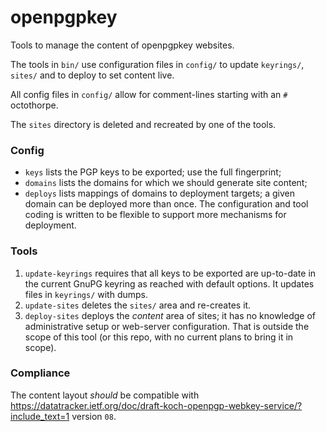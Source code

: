 openpgpkey
==========

Tools to manage the content of openpgpkey websites.

The tools in `bin/` use configuration files in `config/` to update
`keyrings/`, `sites/` and to deploy to set content live.

All config files in `config/` allow for comment-lines starting with an
`#` octothorpe.

The `sites` directory is deleted and recreated by one of the tools.

### Config

* `keys` lists the PGP keys to be exported; use the full fingerprint;
* `domains` lists the domains for which we should generate site content;
* `deploys` lists mappings of domains to deployment targets; a given domain
  can be deployed more than once.  The configuration and tool coding is
  written to be flexible to support more mechanisms for deployment.

### Tools

1. `update-keyrings` requires that all keys to be exported are up-to-date in
   the current GnuPG keyring as reached with default options.  It updates
   files in `keyrings/` with dumps.
2. `update-sites` deletes the `sites/` area and re-creates it.
3. `deploy-sites` deploys the _content_ area of sites; it has no knowledge of
   administrative setup or web-server configuration.  That is outside the
   scope of this tool (or this repo, with no current plans to bring it in
   scope).

### Compliance

The content layout _should_ be compatible with
<https://datatracker.ietf.org/doc/draft-koch-openpgp-webkey-service/?include_text=1>
version `08`.
